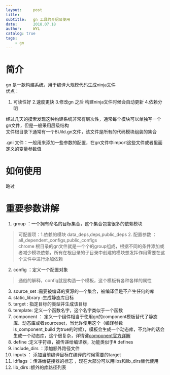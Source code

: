 ```yaml
---
layout:     post
title:     
subtitle:   gn 工具的介绍及使用
date:       2018.07.18
author:     WYL
catalog: true
tags:
    - gn
---
```

# 简介
gn 是一款构建系统，用于编译大规模代码生成ninja文件     
优点：    
  1. 可读性好  2.速度更快 3.修改gn 之后 构建ninja文件时候会自动更新 4.依赖分明

经过几天的摸索发现这种构建系统非常有层次性，通常每个模块可以单独写一个gn文件，但是一般采用层级结构    
文件根目录下通常有一个BUild.gn文件，该文件是所有的代码模块组装的集合

.gni 文件：一般用来添加一些参数的配置，在gn文件中import这些文件或者里面定义的变量参数值
# 如何使用
略过

# 重要参数讲解
1. group  ：一个拥有命名的目标集合，这个集合包含很多的依赖模块    
> 可配置项：1.依赖的模块 data_deps,deps,public_deps
>             2. 配置参数 ：all_dependent_configs,public_configs    
chrome 根目录的gn文件就是一个个的group组成，根据不同的条件添加或者减少模块依赖，所有在根目录的子目录中创建的模块想发挥作用需要在这个文件中进行添加依赖

2. config ：定义一个配置对象
> 通俗的解释，config就是构造一个模板，这个模板有各种各样的属性

3. source_set :需要被编译的资源的一个集合，被编译但是不产生任何的库
4. static_library :生成静态库目标
5. target : 指定目标的类型并生成该目标
6. template: 定义一个函数名字，这个名字类似于一个函数
7. component ： 定义一个组件相当于使用gn的component模板替代了静态库、动态库或者sourceset，当允许使用这个（编译参数 is_component_build 为true的时候），模板会生成一个动态库，不允许的话会生成一个动态库，这个很复杂，详情键[component官方详解](https://chromium.googlesource.com/chromium/src/+/lkgr/docs/component_build.md)
8. define :定义字符串，被传递给编译器，功能类似于# defines
9. include_dirs ：添加额外路径文件
10. inputs ： 添加当前编译目标在编译的时候需要的target
11. ldflags ：传递给链接器的标志 ，现在大部分可以用libs和lib_dirs替代使用
12. lib_dirs :额外的库路径列表
